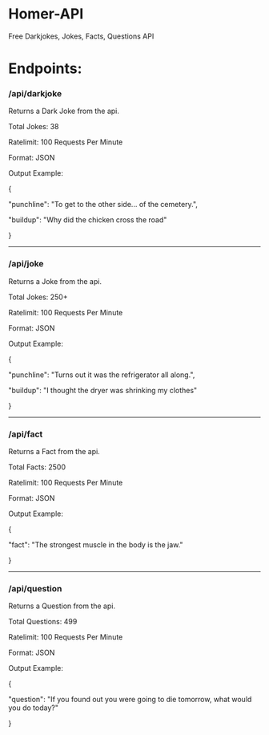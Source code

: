 # Homer-API
Free Darkjokes, Jokes, Facts, Questions API

<h1>Endpoints:</h1>

<div class="darkjoke">
                <h3>/api/darkjoke</h3>
                <p>Returns a Dark Joke from the api.</p>
                <p>Total Jokes: 38</p>
                <p>Ratelimit: 100 Requests Per Minute</p>
                <p>Format: JSON</p>
                <p>Output Example:</p>
                <div class="codearea">
                    <p>{</p>
                    <p id="data">"punchline": "To get to the other side... of the cemetery.",</p>
                    <p id="data">"buildup": "Why did the chicken cross the road"</p>
                    <p>}</p>
                </div>
            </div>
            <hr>
            <div class="joke">
                <h3>/api/joke</h3>
                <p>Returns a Joke from the api.</p>
                <p>Total Jokes: 250+</p>
                <p>Ratelimit: 100 Requests Per Minute</p>
                <p>Format: JSON</p>
                <p>Output Example:</p>
                <div class="codearea">
                    <p>{</p>
                    <p id="data">"punchline": "Turns out it was the refrigerator all along.",</p>
                    <p id="data">"buildup": "I thought the dryer was shrinking my clothes"</p>
                    <p>}</p>
                </div>
            </div>
            <hr>
            <div class="fact">
                <h3>/api/fact</h3>
                <p>Returns a Fact from the api.</p>
                <p>Total Facts: 2500</p>
                <p>Ratelimit: 100 Requests Per Minute</p>
                <p>Format: JSON</p>
                <p>Output Example:</p>
                <div class="codearea">
                    <p>{</p>
                    <p id="data">"fact": "The strongest muscle in the body is the jaw."</p>
                    <p>}</p>
                </div>
            </div>
            <hr>
            <div class="question">
                <h3>/api/question</h3>
                <p>Returns a Question from the api.</p>
                <p>Total Questions: 499</p>
                <p>Ratelimit: 100 Requests Per Minute</p>
                <p>Format: JSON</p>
                <p>Output Example:</p>
                <div class="codearea">
                    <p>{</p>
                    <p id="data">"question": "If you found out you were going to die tomorrow, what would you do today?"</p>
                    <p>}</p>
                </div>
            </div>
